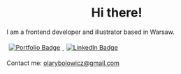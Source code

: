<div id="header" align="center">
    <h1>Hi there!</h1>
</div>

I am a frontend developer and illustrator based in Warsaw. 

 <a href="https://arybolowicz.netlify.app/">
        <img src="https://img.shields.io/badge/PORTFOLIO-6c9175?style=for-the-badge" alt="Portfolio Badge" style="margin: 5px"/>
</a>
<a href="https://www.linkedin.com/in/aleksandra-rybolowicz/">
        <img src="https://img.shields.io/badge/LinkedIn-a39481?style=for-the-badge&logo=linkedin&logoColor=white" alt="LinkedIn Badge" style="margin: 5px"/>
</a>




Contact me: olarybolowicz@gmail.com

